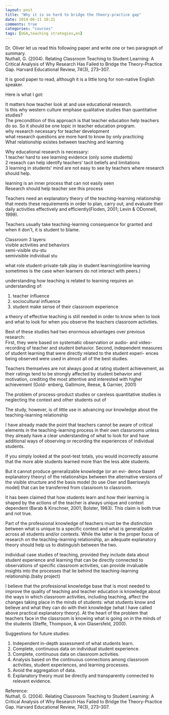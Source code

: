 ```yaml
---
layout: post
title: "Why it is so hard to bridge the theory-practice gap"
date: 2014-06-11 10:31
comments: true
categories: "courses"
tags: [UGA,teaching strategies,en]
---
```

Dr. Oliver let us read this following paper and write one or two paragraph of summary.  
Nuthall, G. (2004). Relating Classroom Teaching to Student Learning: A Critical Analysis of Why Research Has Failed to Bridge the Theory-Practice Gap. Harvard Educational Review, 74(3), 273–307.  

It is good paper to read, although it is a little long for non-native English speaker.  

Here is what I got:  

It matters how teacher look at and use educational research.  
Is this why western culture emphase qualitative studies than quantitative studies?  
The precondition of this approach is that teacher education help teachers do so. So it should be one topic in teacher education program.  
why research necessary for teacher development  
what research questions are more hard to know by only practicing  
What relationship existes between teaching and learning  

Why educational research is necessary:  
1 teacher hard to see learning evidence (only some students)  
2 reseach can help identify teachers' tacit beliefs and limitations  
3 learning in students' mind are not easy to see by teachers where research should help.  

learning is an inner process that can not easily seen  
Research should help teacher see this process  

Teachers need an explanatory theory of the teaching-learning relationship that meets these
requirements in order to plan, carry out, and evaluate their daily activities effectively and efficiently(Floden, 2001; Levin & ODonnell, 1999).  

Teachers usually take teaching-learning consequence for granted and when it don't, it is student to blame.  

Classroom 3 layers:  
visible activities and behaviors  
semi-visible stu-stu  
semivisible individual stu  

what role student-private-talk play in student learning(online learning sometimes is the case when learners do not interact with peers.)  

understanding how teaching is related to learning requires an understanding of:  
1. teacher influence  
2. sociocultural influence  
3. student make sense of their classroom experience  

a theory of effective teaching is still needed in order to know when to look and what to look for when you observe the teachers classroom activities.  

Best of these studies had two enormous advantages over previous research:  
First, they were based on systematic observation or audio- and video-recording of teacher and student behavior. Second, independent measures of student learning that were directly related to the student experi- ences being observed were used in almost all of the best studies.  

Teachers themselves are not always good at rating student achievement, as their ratings tend to be strongly affected by student behavior and motivation, crediting the most attentive and interested with higher achievement (Gold- enberg, Gallimore, Reese, & Garnier, 2001)  

The problem of process-product studies or careless quantitative studies is neglecting the context and other students out of   

The study, however, is of little use in advancing our knowledge about the teaching-learning relationship  

I have already made the point that teachers cannot be aware of critical elements in the
teaching-learning process in their own classrooms unless they already have a clear understanding of what to look for and have additional ways of observing or recording the experiences of individual students.  

If you simply looked at the post-test totals, you would incorrectly assume that the more able students learned more than the less able students.  

But it cannot produce generalizable knowledge (or an evi- dence based explanatory theory) of the relationships between the alternative versions of the visible structure and the basis model (to use Oser and Baeriswyls model) that can be transferred from classroom to classroom.  

It has been claimed that how students learn and how their learning is shaped by the actions of the teacher is always unique and context dependent (Barab & Kirschner, 2001; Bolster, 1983). This claim is both true and not true.  

Part of the professional knowledge of teachers must be the distinction between what is unique to a specific context and what is generalizable across all students and/or contexts. While the latter is the proper focus of research on the teaching-learning relationship, an adequate explanatory theory should help us to distinguish between the two.  

individual case studies of teaching, provided they include data about student experience and learning that can be directly connected to observations of specific classroom activities, can provide invaluable insights into the processes that lie behind the teaching-learning relationship.(baby project)  

I believe that the professional knowledge base that is most needed to improve the quality of teaching and teacher education is knowledge about the ways in which classroom activities, including teaching, affect the changes taking place in the minds of students: what students know and believe and what they can do with their knowledge (what I have called above practical explanatory theory). At the heart of the problem that teachers face in the classroom is knowing what is going on in the minds of the students (Steffe, Thompson, & von Glasersfeld, 2000).  

Suggestions for future studies:  
1. Independent in-depth assessment of what students learn.  
2. Complete, continuous data on individual student experience.  
3. Complete, continuous data on classroom activities.  
4. Analysis based on the continuous connections among classroom activities, student experiences, and learning processes.  
5. Avoid the aggregation of data.  
6. Explanatory theory must be directly and transparently connected to relevant evidence.  

Reference:  
Nuthall, G. (2004). Relating Classroom Teaching to Student Learning: A Critical Analysis of Why Research Has Failed to Bridge the Theory-Practice Gap. Harvard Educational Review, 74(3), 273–307.  